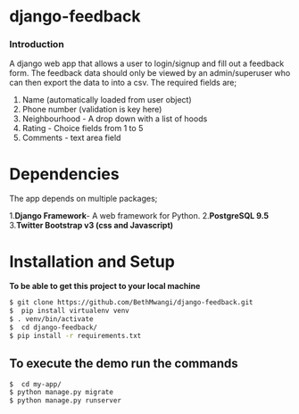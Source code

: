 # django-feedback

### Introduction
A django web app that allows a user to login/signup and fill out a feedback form.
The feedback data should only be viewed by an admin/superuser who can then export the data to into a csv.  The required fields are; 

 1. Name (automatically loaded from user object) 
 2. Phone number (validation is key here)
 3. Neighbourhood - A drop down with a list of hoods
 4. Rating - Choice fields from 1 to 5
 5. Comments - text area field


  # Dependencies
 The app depends on multiple packages;

1.**Django Framework**- A web framework for Python.
2.**PostgreSQL 9.5**
3.**Twitter Bootstrap v3 (css and Javascript)**

   # Installation and Setup

**To be able to get this project to your local machine**

```sh
$ git clone https://github.com/BethMwangi/django-feedback.git
$  pip install virtualenv venv
$ . venv/bin/activate
$  cd django-feedback/
$ pip install -r requirements.txt
```


 ## To execute the demo run the commands

 ```sh 
$  cd my-app/
$ python manage.py migrate
$ python manage.py runserver
